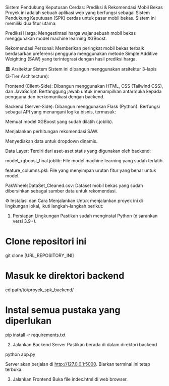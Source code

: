 Sistem Pendukung Keputusan Cerdas: Prediksi & Rekomendasi Mobil Bekas
Proyek ini adalah sebuah aplikasi web yang berfungsi sebagai Sistem Pendukung Keputusan (SPK) cerdas untuk pasar mobil bekas. Sistem ini memiliki dua fitur utama:

Prediksi Harga: Mengestimasi harga wajar sebuah mobil bekas menggunakan model machine learning XGBoost.

Rekomendasi Personal: Memberikan peringkat mobil bekas terbaik berdasarkan preferensi pengguna menggunakan metode Simple Additive Weighting (SAW) yang terintegrasi dengan hasil prediksi harga.


🏛️ Arsitektur Sistem
Sistem ini dibangun menggunakan arsitektur 3-lapis (3-Tier Architecture):

Frontend (Client-Side): Dibangun menggunakan HTML, CSS (Tailwind CSS), dan JavaScript. Bertanggung jawab untuk menampilkan antarmuka kepada pengguna dan berkomunikasi dengan backend.

Backend (Server-Side): Dibangun menggunakan Flask (Python). Berfungsi sebagai API yang menangani logika bisnis, termasuk:

Memuat model XGBoost yang sudah dilatih (.joblib).

Menjalankan perhitungan rekomendasi SAW.

Menyediakan data untuk dropdown dinamis.

Data Layer: Terdiri dari aset-aset statis yang digunakan oleh backend:

model_xgboost_final.joblib: File model machine learning yang sudah terlatih.

feature_columns.pkl: File yang menyimpan urutan fitur yang benar untuk model.

PakWheelsDataSet_Cleaned.csv: Dataset mobil bekas yang sudah dibersihkan sebagai sumber data untuk rekomendasi.


⚙️ Instalasi dan Cara Menjalankan
Untuk menjalankan proyek ini di lingkungan lokal, ikuti langkah-langkah berikut:

1. Persiapan Lingkungan
Pastikan sudah menginstal Python (disarankan versi 3.9+).

# Clone repositori ini
git clone [URL_REPOSITORY_INI]

# Masuk ke direktori backend
cd path/to/proyek_spk_backend/

# Instal semua pustaka yang diperlukan
pip install -r requirements.txt

2. Jalankan Backend Server
Pastikan berada di dalam direktori backend

python app.py

Server akan berjalan di http://127.0.0.1:5000. Biarkan terminal ini tetap terbuka.

3. Jalankan Frontend
Buka file index.html di web browser.
